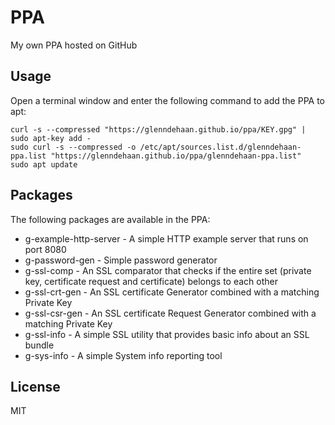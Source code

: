 # PPA

My own PPA hosted on GitHub

## Usage
Open a terminal window and enter the following command to add the PPA to apt:

```shell
curl -s --compressed "https://glenndehaan.github.io/ppa/KEY.gpg" | sudo apt-key add -
sudo curl -s --compressed -o /etc/apt/sources.list.d/glenndehaan-ppa.list "https://glenndehaan.github.io/ppa/glenndehaan-ppa.list"
sudo apt update
```

## Packages
The following packages are available in the PPA:
* g-example-http-server - A simple HTTP example server that runs on port 8080
* g-password-gen - Simple password generator
* g-ssl-comp - An SSL comparator that checks if the entire set (private key, certificate request and certificate) belongs to each other
* g-ssl-crt-gen - An SSL certificate Generator combined with a matching Private Key
* g-ssl-csr-gen - An SSL certificate Request Generator combined with a matching Private Key
* g-ssl-info - A simple SSL utility that provides basic info about an SSL bundle
* g-sys-info - A simple System info reporting tool

## License

MIT
